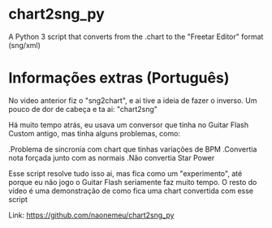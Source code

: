 # chart2sng_py
A Python 3 script that converts from the .chart to the "Freetar Editor" format (sng/xml)

# Informações extras (Português)
No video anterior fiz o "sng2chart", e ai tive a ideia de fazer o inverso. 
Um pouco de dor de cabeça e ta ai: "chart2sng"

Há muito tempo atrás, eu usava um conversor que tinha no Guitar Flash Custom antigo, mas tinha alguns problemas, como:

.Problema de sincronia com chart que tinhas variações de BPM
.Convertia nota forçada junto com as normais
.Não convertia Star Power

Esse script resolve tudo isso ai, mas fica  como um "experimento", até porque eu não jogo o Guitar Flash seriamente faz muito tempo. 
O resto do vídeo é uma demonstração de como fica uma chart convertida com esse script

Link: https://github.com/naonemeu/chart2sng_py

